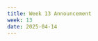 ```yaml
---
title: Week 13 Announcement
week: 13
date: 2025-04-14
---
```


<!--Project 4 is due this Friday and Homework 5 will be released as well.

See [Week 13 Ed announcement](https://edstem.org/us/courses/63937/discussion/5740402){:target="\_blank"}.-->
